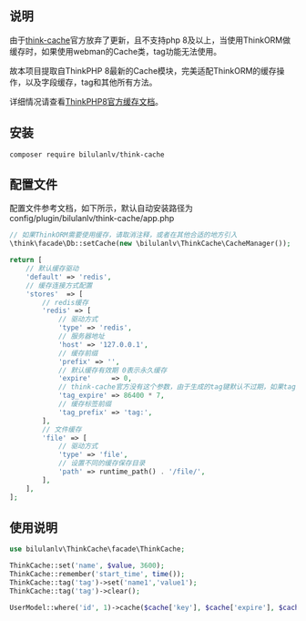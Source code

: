 ## 说明
由于[think-cache](https://github.com/top-think/think-cache)官方放弃了更新，且不支持php 8及以上，当使用ThinkORM做缓存时，如果使用webman的Cache类，tag功能无法使用。

故本项目提取自ThinkPHP 8最新的Cache模块，完美适配ThinkORM的缓存操作，以及字段缓存，tag和其他所有方法。

详细情况请查看[ThinkPHP8官方缓存文档](https://doc.thinkphp.cn/v8_0/caches.html)。
## 安装
```shell
composer require bilulanlv/think-cache
```

## 配置文件
配置文件参考文档，如下所示，默认自动安装路径为config/plugin/bilulanlv/think-cache/app.php
```php
// 如果ThinkORM需要使用缓存，请取消注释，或者在其他合适的地方引入
\think\facade\Db::setCache(new \bilulanlv\ThinkCache\CacheManager());

return [
    // 默认缓存驱动
    'default' => 'redis',
    // 缓存连接方式配置
    'stores'  => [
        // redis缓存
        'redis' => [
            // 驱动方式
            'type' => 'redis',
            // 服务器地址
            'host' => '127.0.0.1',
            // 缓存前缀
            'prefix' => '',
            // 默认缓存有效期 0表示永久缓存
            'expire'     => 0,
            // think-cache官方没有这个参数，由于生成的tag键默认不过期，如果tag键数量很大，避免长时间占用内存，可以设置一个超过其他缓存的过期时间，0为不设置
            'tag_expire' => 86400 * 7,
            // 缓存标签前缀
            'tag_prefix' => 'tag:',
        ],
        // 文件缓存
        'file' => [
            // 驱动方式
            'type' => 'file',
            // 设置不同的缓存保存目录
            'path' => runtime_path() . '/file/',
        ],
    ],
];
```
## 使用说明
```php
use bilulanlv\ThinkCache\facade\ThinkCache;

ThinkCache::set('name', $value, 3600);
ThinkCache::remember('start_time', time());
ThinkCache::tag('tag')->set('name1','value1');
ThinkCache::tag('tag')->clear();

UserModel::where('id', 1)->cache($cache['key'], $cache['expire'], $cache['tag'])->find();
```